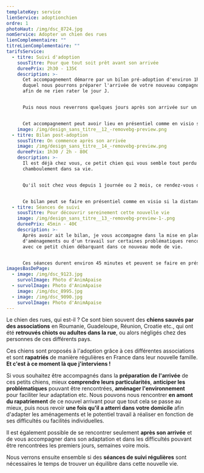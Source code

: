 ```yaml
---
templateKey: service
lienService: adoptionchien
ordre: 1
photoHaut: /img/dsc_8724.jpg
nomService: Adopter un chien des rues
lienComplementaire: ""
titreLienComplementaire: ""
tarifsService:
  - titre: Suivi d'adoption
    sousTitre: Pour que tout soit prêt avant son arrivée
    dureePrix: 2h30 - 135€
    description: >-
      C﻿et accompagnement démarre par un bilan pré-adoption d'environ 1h30 lors
      duquel nous pourrons préparer l'arrivée de votre nouveau compagnon de vie
      afin de ne rien rater le jour J.


      P﻿uis nous nous reverrons quelques jours après son arrivée sur un bilan d'1h environ pour cibler les axes d'aménagements ou de travail adapté au tempérament du loulou.


      C﻿et accompagnement peut avoir lieu en présentiel comme en visio si la distance ne permet pas de se rencontrer physiquement.
    image: /img/design_sans_titre__12_-removebg-preview.png
  - titre: Bilan post-adoption
    sousTitre: On commence après son arrivée
    image: /img/design_sans_titre__14_-removebg-preview.png
    dureePrix: 1h30 / 2h - 80€
    description: >-
      I﻿l est déjà chez vous, ce petit chien qui vous semble tout perdu par ce
      chamboulement dans sa vie. 


      Q﻿u'il soit chez vous depuis 1 journée ou 2 mois, ce rendez-vous d'1h30 à 2h, a pour but de vous donner tous les outils pour mieux appréhender l'adaptation de votre nouveau compagnon de vie et de mieux comprendre ses comportements au quotidien.


      C﻿e bilan peut se faire en présentiel comme en visio si la distance ne permet pas de se rencontrer physiquement.
  - titre: Séances de suivi
    sousTitre: Pour découvrir sereinement cette nouvelle vie
    image: /img/design_sans_titre__13_-removebg-preview-1-.png
    dureePrix: 45min - 40€
    description: >-
      A﻿près avoir ait le bilan, je vous accompagne dans la mise en place
      d'aménagements ou d'un travail sur certaines problématiques rencontrées
      avec ce petit chien débarquant dans ce nouveau mode de vie.


      C﻿es séances durent environ 45 minutes et peuvent se faire en présentiel ou en visio selon la problématique rencontrée.
imagesBasDePage:
  - image: /img/dsc_9123.jpg
    survolImage: Photo d'AnimApaise
  - survolImage: Photo d'AnimApaise
    image: /img/dsc_8995.jpg
  - image: /img/dsc_9090.jpg
    survolImage: Photo d'AnimApaise
---
```

L﻿e chien des rues, qui est-il ? Ce sont bien souvent des **chiens sauvés par des associations** en Roumanie, Guadeloupe, Réunion, Croatie etc., qui ont été **retrouvés chiots ou adultes dans la rue**, ou alors négligés chez des personnes de ces différents pays. 

C﻿es chiens sont proposés à l'adoption grâce à ces différentes associations et sont **rapatriés** de manière régulières en France dans leur nouvelle famille. **Et c'est à ce moment là que j'interviens !**

S﻿i vous souhaitez être accompagnés dans la **préparation de l'arrivée** de ces petits chiens, mieux **comprendre leurs particularités**, **anticiper les problématiques** pouvant être rencontrées, **aménager l'environnement** pour faciliter leur adaptation etc. Nous pouvons nous rencontrer **en amont du rapatriement** de ce nouvel arrivant pour que tout cela se passe au mieux, puis nous revoir **une fois qu'il a atterri dans votre domicile** afin d'adapter les aménagements et le potentiel travail à réaliser en fonction de ses difficultés ou facilités individuelles.

I﻿l est également possible de se rencontrer seulement **après son arrivée** et de vous accompagner dans son adaptation et dans les difficultés pouvant être rencontrées les premiers jours, semaines voire mois.

N﻿ous verrons ensuite ensemble si des **séances de suivi régulières** sont nécessaires le temps de trouver un équilibre dans cette nouvelle vie.